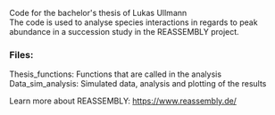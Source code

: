 Code for the bachelor's thesis of Lukas Ullmann <br>
The code is used to analyse species interactions in regards to peak abundance in a succession study in the REASSEMBLY project.

### Files: <br> 
Thesis_functions: Functions that are called in the analysis <br>
Data_sim_analysis: Simulated data, analysis and plotting of the results

Learn more about REASSEMBLY:
https://www.reassembly.de/

